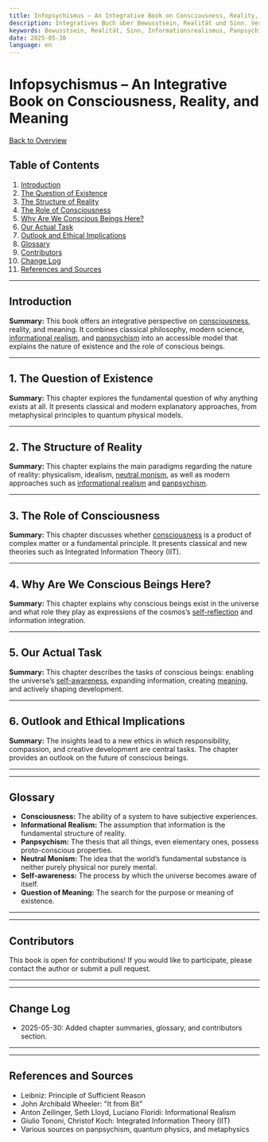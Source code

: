```yaml
---
title: Infopsychismus – An Integrative Book on Consciousness, Reality, and Meaning
description: Integratives Buch über Bewusstsein, Realität und Sinn. Verbindet Philosophie, Wissenschaft, Informationsrealismus und Panpsychismus zu einem verständlichen Modell der Existenz und des Bewusstseins.
keywords: Bewusstsein, Realität, Sinn, Informationsrealismus, Panpsychismus, Philosophie, Metaphysik, Existenz, Selbstbewusstsein, Ethik
date: 2025-05-30
language: en
---
```


# Infopsychismus – An Integrative Book on Consciousness, Reality, and Meaning

[Back to Overview](README.md)

## Table of Contents

1. [Introduction](#introduction)
2. [The Question of Existence](#1-the-question-of-existence)
3. [The Structure of Reality](#2-the-structure-of-reality)
4. [The Role of Consciousness](#3-the-role-of-consciousness)
5. [Why Are We Conscious Beings Here?](#4-why-are-we-conscious-beings-here)
6. [Our Actual Task](#5-our-actual-task)
7. [Outlook and Ethical Implications](#6-outlook-and-ethical-implications)
8. [Glossary](#glossary)
9. [Contributors](#contributors)
10. [Change Log](#change-log)
11. [References and Sources](#references-and-sources)

---

## Introduction

**Summary:**
This book offers an integrative perspective on [consciousness](#glossary), reality, and meaning. It combines classical philosophy, modern science, [informational realism](#glossary), and [panpsychism](#glossary) into an accessible model that explains the nature of existence and the role of conscious beings.

---

## 1. The Question of Existence

**Summary:**
This chapter explores the fundamental question of why anything exists at all. It presents classical and modern explanatory approaches, from metaphysical principles to quantum physical models.

---

## 2. The Structure of Reality

**Summary:**
This chapter explains the main paradigms regarding the nature of reality: physicalism, idealism, [neutral monism](#glossary), as well as modern approaches such as [informational realism](#glossary) and [panpsychism](#glossary).

---

## 3. The Role of Consciousness

**Summary:**
This chapter discusses whether [consciousness](#glossary) is a product of complex matter or a fundamental principle. It presents classical and new theories such as Integrated Information Theory (IIT).

---

## 4. Why Are We Conscious Beings Here?

**Summary:**
This chapter explains why conscious beings exist in the universe and what role they play as expressions of the cosmos’s [self-reflection](#glossary) and information integration.

---

## 5. Our Actual Task

**Summary:**
This chapter describes the tasks of conscious beings: enabling the universe’s [self-awareness](#glossary), expanding information, creating [meaning](#glossary), and actively shaping development.

---

## 6. Outlook and Ethical Implications

**Summary:**
The insights lead to a new ethics in which responsibility, compassion, and creative development are central tasks. The chapter provides an outlook on the future of conscious beings.

---

---

## Glossary

- **Consciousness:** The ability of a system to have subjective experiences.
- **Informational Realism:** The assumption that information is the fundamental structure of reality.
- **Panpsychism:** The thesis that all things, even elementary ones, possess proto-conscious properties.
- **Neutral Monism:** The idea that the world’s fundamental substance is neither purely physical nor purely mental.
- **Self-awareness:** The process by which the universe becomes aware of itself.
- **Question of Meaning:** The search for the purpose or meaning of existence.

---

---

## Contributors

This book is open for contributions! If you would like to participate, please contact the author or submit a pull request.

---

---

## Change Log

- 2025-05-30: Added chapter summaries, glossary, and contributors section.

---

---

## References and Sources

- Leibniz: Principle of Sufficient Reason
- John Archibald Wheeler: "It from Bit"
- Anton Zeilinger, Seth Lloyd, Luciano Floridi: Informational Realism
- Giulio Tononi, Christof Koch: Integrated Information Theory (IIT)
- Various sources on panpsychism, quantum physics, and metaphysics
